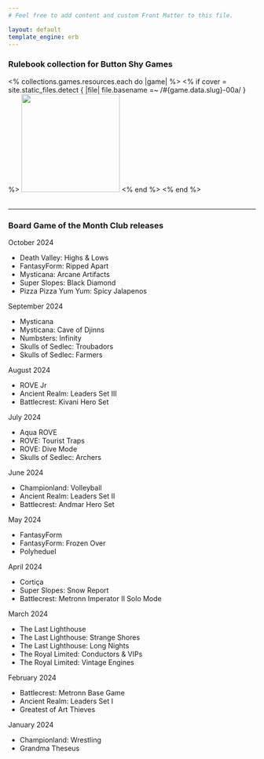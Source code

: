 ```yaml
---
# Feel free to add content and custom Front Matter to this file.

layout: default
template_engine: erb
---
```


### Rulebook collection for Button Shy Games

<div class="container">
  <% collections.games.resources.each do |game| %>
    <% if cover = site.static_files.detect { |file| file.basename =~ /#{game.data.slug}-00a/ } %>
      <a href="/games/<%= game.data.slug %>"><img src="<%= cover.relative_path %>" height="200px" /></a>
    <% end %>
  <% end %>
</div>
<br/>

---

### Board Game of the Month Club releases

October 2024
- Death Valley: Highs & Lows
- FantasyForm: Ripped Apart
- Mysticana: Arcane Artifacts
- Super Slopes: Black Diamond
- Pizza Pizza Yum Yum: Spicy Jalapenos

September 2024
- Mysticana
- Mysticana: Cave of Djinns
- Numbsters: Infinity
- Skulls of Sedlec: Troubadors
- Skulls of Sedlec: Farmers

August 2024
- ROVE Jr
- Ancient Realm: Leaders Set III
- Battlecrest: Kivani Hero Set

July 2024
- Aqua ROVE
- ROVE: Tourist Traps
- ROVE: Dive Mode
- Skulls of Sedlec: Archers

June 2024
- Championland: Volleyball
- Ancient Realm: Leaders Set II
- Battlecrest: Andmar Hero Set

May 2024
- FantasyForm
- FantasyForm: Frozen Over
- Polyheduel

April 2024
- Cortiça
- Super Slopes: Snow Report
- Battlecrest: Metronn Imperator II Solo Mode

March 2024
- The Last Lighthouse
- The Last Lighthouse: Strange Shores
- The Last Lighthouse: Long Nights
- The Royal Limited: Conductors & VIPs
- The Royal Limited: Vintage Engines

February 2024
- Battlecrest: Metronn Base Game
- Ancient Realm: Leaders Set I
- Greatest of Art Thieves

January 2024
- Championland: Wrestling
- Grandma Theseus
